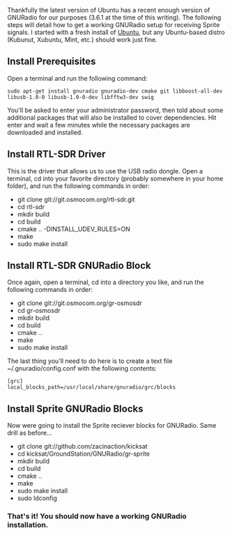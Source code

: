 Thankfully the latest version of Ubuntu has a recent enough version of GNURadio for our purposes (3.6.1 at the time of this writing). The following steps will detail how to get a working GNURadio setup for receiving Sprite signals. I started with a fresh install of [Ubuntu](http://www.ubuntu.com/download/desktop), but any Ubuntu-based distro (Kubunut, Xubuntu, Mint, etc.) should work just fine.

## Install Prerequisites
Open a terminal and run the following command:
```
sudo apt-get install gnuradio gnuradio-dev cmake git libboost-all-dev libusb-1.0-0 libusb-1.0-0-dev libfftw3-dev swig
```
You'll be asked to enter your administrator password, then told about some additional packages that will also be installed to cover dependencies. Hit enter and wait a few minutes while the necessary packages are downloaded and installed.
## Install RTL-SDR Driver
This is the driver that allows us to use the USB radio dongle. Open a terminal, cd into your favorite directory (probably somewhere in your home folder), and run the following commands in order:
- git clone git://git.osmocom.org/rtl-sdr.git
- cd rtl-sdr
- mkdir build
- cd build
- cmake .. -DINSTALL_UDEV_RULES=ON
- make
- sudo make install

## Install RTL-SDR GNURadio Block
Once again, open a terminal, cd into a directory you like, and run the following commands in order:
- git clone git://git.osmocom.org/gr-osmosdr
- cd gr-osmosdr
- mkdir build
- cd build
- cmake ..
- make
- sudo make install

The last thing you'll need to do here is to create a text file ~/.gnuradio/config.conf with the following contents:
```
[grc]
local_blocks_path=/usr/local/share/gnuradio/grc/blocks
```

## Install Sprite GNURadio Blocks
Now were going to install the Sprite reciever blocks for GNURadio. Same drill as before...
- git clone git://github.com/zacinaction/kicksat
- cd kicksat/GroundStation/GNURadio/gr-sprite
- mkdir build
- cd build
- cmake ..
- make
- sudo make install
- sudo ldconfig

### That's it! You should now have a working GNURadio installation.
